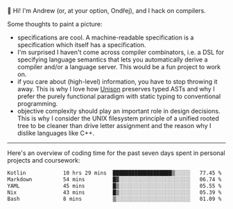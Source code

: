 :wave: Hi! I'm Andrew (or, at your option, Ondřej), and I hack on compilers. 

Some thoughts to paint a picture:
- specifications are cool. A machine-readable specification is a specification which itself has a specification.
- I'm surprised I haven't come across compiler combinators, i.e. a DSL for specifying language semantics that lets you automatically derive a compiler and/or a language server. This would be a fun project to work on.
- if you care about (high-level) information, you have to stop throwing it away. This is why I love how [Unison](https://github.com/unisonweb/unison) preserves typed ASTs and why I prefer the purely functional paradigm with static typing to conventional programming.
- objective complexity should play an important role in design decisions. This is why I consider the UNIX filesystem principle of a unified rooted tree to be cleaner than drive letter assignment and the reason why I dislike languages like C++.

---

Here's an overview of coding time for the past seven days spent in personal projects and coursework:
<!--START_SECTION:waka-->

```txt
Kotlin            10 hrs 29 mins  ███████████████████▒░░░░░   77.45 %
Markdown          54 mins         █▓░░░░░░░░░░░░░░░░░░░░░░░   06.74 %
YAML              45 mins         █▒░░░░░░░░░░░░░░░░░░░░░░░   05.55 %
Nix               43 mins         █▒░░░░░░░░░░░░░░░░░░░░░░░   05.39 %
Bash              8 mins          ▒░░░░░░░░░░░░░░░░░░░░░░░░   01.09 %
```

<!--END_SECTION:waka-->

<!--
**viluon/viluon** is a ✨ _special_ ✨ repository because its `README.md` (this file) appears on your GitHub profile.

Here are some ideas to get you started:

- 🔭 I’m currently working on ...
- 🌱 I’m currently learning ...
- 👯 I’m looking to collaborate on ...
- 🤔 I’m looking for help with ...
- 💬 Ask me about ...
- 📫 How to reach me: ...
- 😄 Pronouns: ...
- ⚡ Fun fact: ...
-->
